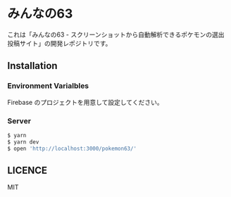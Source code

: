 # みんなの63

これは「みんなの63 - スクリーンショットから自動解析できるポケモンの選出投稿サイト」の開発レポジトリです。

## Installation

### Environment Varialbles

Firebase のプロジェクトを用意して設定してください。

### Server

```bash
$ yarn
$ yarn dev
$ open 'http://localhost:3000/pokemon63/'
```

## LICENCE

MIT
